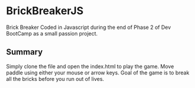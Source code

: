 # BrickBreakerJS
Brick Breaker Coded in Javascript during the end of Phase 2 of Dev BootCamp as a small passion project.
## Summary
Simply clone the file and open the index.html to play the game.
Move paddle using either your mouse or arrow keys.
Goal of the game is to break all the bricks before you run out of lives.
